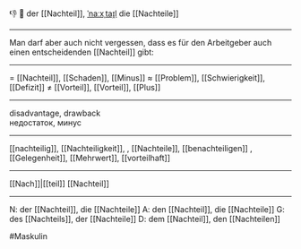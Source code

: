 👎 🔵 der [[Nachteil]], [ˈnaːxˌtaɪ̯l](https://youglish.com/pronounce/Nachteil/german)
die [[Nachteile]]

---
Man darf aber auch nicht vergessen, dass es für den Arbeitgeber auch einen entscheidenden [[Nachteil]] gibt: 

---
= [[Nachteil]], [[Schaden]], [[Minus]]
≈ [[Problem]], [[Schwierigkeit]], [[Defizit]]
≠ [[Vorteil]], [[Vorteil]], [[Plus]]

---
disadvantage, drawback  
недостаток, минус

---
[[nachteilig]], [[Nachteiligkeit]],
, [[Nachteile]], [[benachteiligen]]
, [[Gelegenheit]], [[Mehrwert]], [[vorteilhaft]]

---
[[Nach]]|[[teil]]
[[Nachteil]]


---
N: der [[Nachteil]], die [[Nachteile]]
A: den [[Nachteil]], die [[Nachteile]]
G: des [[Nachteils]], der [[Nachteile]]
D: dem [[Nachteil]], den [[Nachteilen]]


#Maskulin 